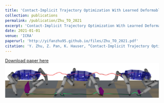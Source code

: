 ```yaml
---
title: 'Contact-Implicit Trajectory Optimization With Learned Deformable Contacts Using Bilevel Optimization'
collection: publications
permalink: /publication/Zhu_TO_2021
excerpt: 'Contact-Implicit Trajectory Optimization With Learned Deformable Contacts Using Bilevel Optimization'
date: 2021-01-01
venue: 'ICRA'
paperurl: 'http://yifanzhu95.github.io/files/Zhu_TO_2021.pdf'
citation: 'Y. Zhu, Z. Pan, K. Hauser, “Contact-Implicit Trajectory Optimization With Learned Deformable Contacts Using Bilevel Optimization,” IEEE International Conference on Robotics and Automation (ICRA) 2021.'
---
```


[Download paper here](http://yifanzhu95.github.io/files/Zhu_TO_2021.pdf)
![paper picture](/images/Zhu_TO_pic_1.PNG)


